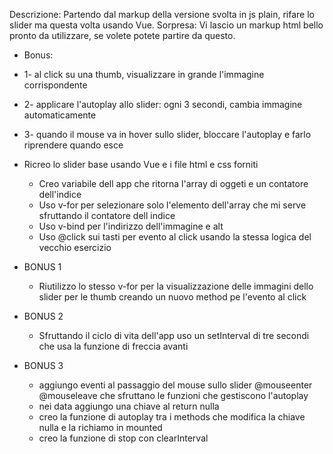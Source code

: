 Descrizione:
Partendo dal markup della versione svolta in js plain, rifare lo slider ma questa volta usando Vue.
Sorpresa: Vi lascio un markup html bello pronto da utilizzare, se volete potete partire da questo.

- Bonus:
- 1- al click su una thumb, visualizzare in grande l'immagine corrispondente

- 2- applicare l'autoplay allo slider: ogni 3 secondi, cambia immagine automaticamente

- 3- quando il mouse va in hover sullo slider, bloccare l'autoplay e farlo riprendere quando esce


- Ricreo lo slider base usando Vue e i file html e css forniti
    - Creo variabile dell app che ritorna l'array di oggeti e un contatore dell'indice
    - Uso v-for per selezionare solo l'elemento dell'array che mi serve sfruttando il contatore dell indice 
    - Uso v-bind per l'indirizzo dell'immagine e alt 
    - Uso @click sui tasti per evento al click usando la stessa logica del vecchio esercizio

- BONUS 1
    - Riutilizzo lo stesso v-for per la visualizzazione delle immagini dello slider per le thumb creando un nuovo method pe l'evento al click

- BONUS 2
    - Sfruttando il ciclo di vita dell'app uso un setInterval di tre secondi che usa la funzione di freccia avanti

- BONUS 3
    - aggiungo eventi al passaggio del mouse sullo slider @mouseenter @mouseleave che sfruttano le funzioni che gestiscono l'autoplay
    - nei data aggiungo una chiave al return nulla
    - creo la funzione di autoplay tra i methods che modifica la chiave nulla e la richiamo in mounted
    - creo la funzione di stop con clearInterval